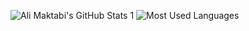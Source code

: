 
![Ali Maktabi's GitHub Stats 1](https://github-readme-stats.vercel.app/api?username=alimaktabi&hide_border=true&theme=radical)
![Most Used Languages](https://github-readme-stats.vercel.app/api/top-langs/?username=alimaktabi&hide_border=true&layout=donut&theme=radical)


